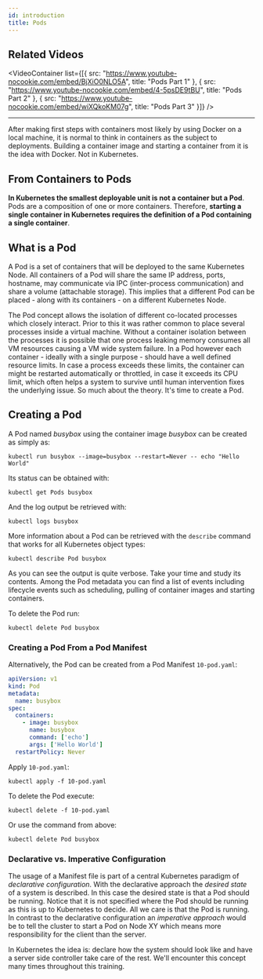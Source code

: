 ```yaml
---
id: introduction
title: Pods
---
```


## Related Videos

<VideoContainer
  list={[{
    src: "https://www.youtube-nocookie.com/embed/BjXiO0NLO5A",
    title: "Pods Part 1"
  },
  {
    src: "https://www.youtube-nocookie.com/embed/4-5psDE9tBU",
    title: "Pods Part 2"
  },
  {
    src: "https://www.youtube-nocookie.com/embed/wiXQkoKM07g",
    title: "Pods Part 3"
  }]}
/>

---

After making first steps with containers most likely by using Docker on a local machine, it is normal to think in containers as the subject to deployments. Building a container image and starting a container from it is the idea with Docker. Not in Kubernetes.

## From Containers to Pods

**In Kubernetes the smallest deployable unit is not a container but a Pod**. Pods are a composition of one or more containers. Therefore, **starting a single container in Kubernetes requires the definition of a Pod containing a single container**.

## What is a Pod

A Pod is a set of containers that will be deployed to the same Kubernetes Node. All containers of a Pod will share the same IP address, ports, hostname, may communicate via IPC (inter-process communication) and share a volume (attachable storage).
This implies that a different Pod can be placed - along with its containers - on a different Kubernetes Node.

The Pod concept allows the isolation of different co-located processes which closely interact. Prior to this it was rather common to place several processes inside a virtual machine. Without a container isolation between the processes it is possible that one process leaking memory consumes all VM resources causing a VM wide system failure.
In a Pod however each container - ideally with a single purpose - should have a well defined resource limits. In case a process exceeds these limits, the container can might be restarted automatically or throttled, in case it exceeds its CPU limit, which often helps a system to survive until human intervention fixes the underlying issue.
So much about the theory. It's time to create a Pod.

## Creating a Pod

A Pod named _busybox_ using the container image _busybox_ can be created as simply as:

    kubectl run busybox --image=busybox --restart=Never -- echo "Hello World"

Its status can be obtained with:

    kubectl get Pods busybox

And the log output be retrieved with:

    kubectl logs busybox

More information about a Pod can be retrieved with the `describe` command that works for all Kubernetes object types:

    kubectl describe Pod busybox

As you can see the output is quite verbose. Take your time and study its contents. Among the Pod metadata you can find a list of events including lifecycle events such as scheduling, pulling of container images and starting containers.

To delete the Pod run:

    kubectl delete Pod busybox

### Creating a Pod From a Pod Manifest

Alternatively, the Pod can be created from a Pod Manifest `10-pod.yaml`:

```yaml
apiVersion: v1
kind: Pod
metadata:
  name: busybox
spec:
  containers:
    - image: busybox
      name: busybox
      command: ['echo']
      args: ['Hello World']
  restartPolicy: Never
```

Apply `10-pod.yaml`:

    kubectl apply -f 10-pod.yaml

To delete the Pod execute:

    kubectl delete -f 10-pod.yaml

Or use the command from above:

    kubectl delete Pod busybox

### Declarative vs. Imperative Configuration

The usage of a Manifest file is part of a central Kubernetes paradigm of _declarative configuration_. With the declarative approach the _desired state_ of a system is described. In this case the desired state is that a Pod should be running. Notice that it is not specified where the Pod should be running as this is up to Kubernetes to decide. All we care is that the Pod is running.
In contrast to the declarative configuration an _imperative approach_ would be to tell the cluster to start a Pod on Node XY which means more responsibility for the client than the server.

In Kubernetes the idea is: declare how the system should look like and have a server side controller take care of the rest. We'll encounter this concept many times throughout this training.
